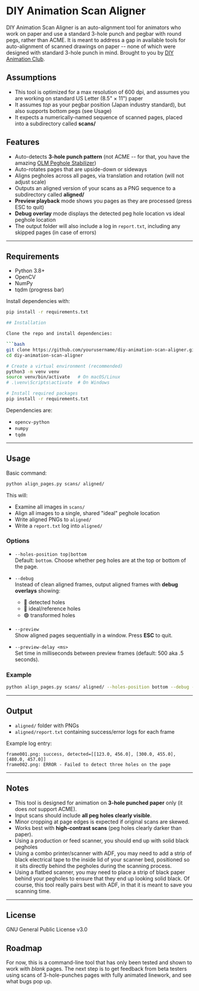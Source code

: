 # DIY Animation Scan Aligner
DIY Animation Scan Aligner is an auto-alignment tool for animators who work on paper and use a standard 3-hole punch and pegbar with round pegs, rather than ACME. It is meant to address a gap in available tools for auto-alignment of scanned drawings on paper -- none of which were designed with standard 3-hole punch in mind. Brought to you by <a href="https://diyanimation.com">DIY Animation Club</a>.

## Assumptions
- This tool is optimized for a max resolution of 600 dpi, and assumes you are working on standard US Letter (8.5" × 11") paper
- It assumes _top_ as your pegbar position (Japan industry standard), but also supports bottom pegs (see Usage)
- It expects a numerically-named sequence of scanned pages, placed into a subdirectory called **scans/**

## Features
- Auto-detects **3-hole punch pattern** (not ACME -- for that, you have the amazing <a href="https://www.olm.co.jp/post/olm-peg-hole-stabilizer-updated">OLM Peghole Stabilizer</a>)
- Auto-rotates pages that are upside-down or sideways
- Aligns pegholes across all pages, via translation and rotation (will not adjust scale)
- Outputs an aligned version of your scans as a PNG sequence to a subdirectory called **aligned/**
- **Preview playback** mode shows you pages as they are processed (press ESC to quit)
- **Debug overlay** mode displays the detected peg hole location vs ideal peghole location
- The output folder will also include a log in `report.txt`, including any skipped pages (in case of errors)

---

## Requirements
- Python 3.8+
- OpenCV
- NumPy
- tqdm (progress bar)

Install dependencies with:

```bash
pip install -r requirements.txt

## Installation

Clone the repo and install dependencies:

```bash
git clone https://github.com/yourusername/diy-animation-scan-aligner.git
cd diy-animation-scan-aligner

# Create a virtual environment (recommended)
python3 -m venv venv
source venv/bin/activate   # On macOS/Linux
# .\venv\Scripts\activate  # On Windows

# Install required packages
pip install -r requirements.txt
```

Dependencies are:
- `opencv-python`
- `numpy`
- `tqdm`

---

## Usage

Basic command:

```bash
python align_pages.py scans/ aligned/
```

This will:
- Examine all images in `scans/`
- Align all images to a single, shared "ideal" peghole location
- Write aligned PNGs to `aligned/`
- Write a `report.txt` log into `aligned/`

### Options

- `--holes-position top|bottom`  
  Default: `bottom`. Choose whether peg holes are at the top or bottom of the page.  

- `--debug`  
  Instead of clean aligned frames, output aligned frames with **debug overlays** showing:  
  - 🔵 detected holes  
  - 🔴 ideal/reference holes  
  - 🟢 transformed holes  

- `--preview`  
  Show aligned pages sequentially in a window. Press **ESC** to quit.  

- `--preview-delay <ms>`  
  Set time in milliseconds between preview frames (default: 500 aka .5 seconds).

### Example

```bash
python align_pages.py scans/ aligned/ --holes-position bottom --debug --preview --preview-delay 250
```

---

## Output
- `aligned/` folder with PNGs
- `aligned/report.txt` containing success/error logs for each frame

Example log entry:
```
frame001.png: success, detected=[[123.0, 456.0], [300.0, 455.0], [480.0, 457.0]]
frame002.png: ERROR - Failed to detect three holes on the page
```

---

## Notes
- This tool is designed for animation on **3-hole punched paper** only (it does _not_ support ACME).
- Input scans should include **all peg holes clearly visible**.
- Minor cropping at page edges is expected if original scans are skewed.
- Works best with **high-contrast scans** (peg holes clearly darker than paper).
- Using a production or feed scanner, you should end up with solid black pegholes
- Using a combo printer/scanner with ADF, you may need to add a strip of black electrical tape to the inside lid of your scanner bed, positioned so it sits directly behind the pegholes during the scanning process.
- Using a flatbed scanner, you may need to place a strip of black paper behind your pegholes to ensure that they end up looking solid black. Of course, this tool really pairs best with ADF, in that it is meant to save you scanning time.

---

## License
GNU General Public License v3.0

## Roadmap
For now, this is a command-line tool that has only been tested and shown to work with _blank_ pages. The next step is to get feedback from beta testers using scans of 3-hole-punches pages with fully animated linework, and see what bugs pop up.
